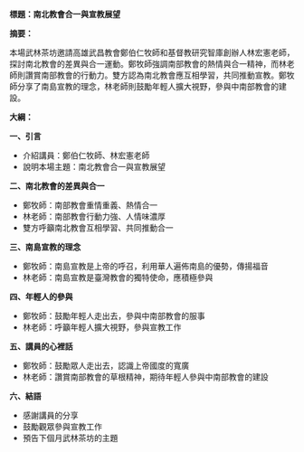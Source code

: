 **標題：南北教會合一與宣教展望**

**摘要：**

本場武林茶坊邀請高雄武昌教會鄭伯仁牧師和基督教研究智庫創辦人林宏憲老師，探討南北教會的差異與合一運動。鄭牧師強調南部教會的熱情與合一精神，而林老師則讚賞南部教會的行動力。雙方認為南北教會應互相學習，共同推動宣教。鄭牧師分享了南島宣教的理念，林老師則鼓勵年輕人擴大視野，參與中南部教會的建設。

**大綱：**

**一、引言**
* 介紹講員：鄭伯仁牧師、林宏憲老師
* 說明本場主題：南北教會合一與宣教展望

**二、南北教會的差異與合一**
* 鄭牧師：南部教會重情重義、熱情合一
* 林老師：南部教會行動力強、人情味濃厚
* 雙方呼籲南北教會互相學習、共同推動合一

**三、南島宣教的理念**
* 鄭牧師：南島宣教是上帝的呼召，利用華人遍佈南島的優勢，傳揚福音
* 林老師：南島宣教是臺灣教會的獨特使命，應積極參與

**四、年輕人的參與**
* 鄭牧師：鼓勵年輕人走出去，參與中南部教會的服事
* 林老師：呼籲年輕人擴大視野，參與宣教工作

**五、講員的心裡話**
* 鄭牧師：鼓勵眾人走出去，認識上帝國度的寬廣
* 林老師：讚賞南部教會的草根精神，期待年輕人參與中南部教會的建設

**六、結語**
* 感謝講員的分享
* 鼓勵觀眾參與宣教工作
* 預告下個月武林茶坊的主題
